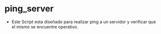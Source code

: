 # ping_server

* Este Script esta diseñado para realizar ping a un servidor y verificar que el mismo se encuentre operativo.
